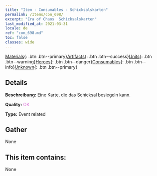 ```yaml
---
title: "Item - Consumables - Schicksalskarten"
permalink: /Items/con_698/
excerpt: "Era of Chaos  Schicksalskarten"
last_modified_at: 2021-03-31
locale: de
ref: "con_698.md"
toc: false
classes: wide
---
```

 [Materials](/de/Items/){: .btn .btn--primary}[Artifacts](/de/Items/Artifacts/){: .btn .btn--success}[Units](/de/Items/Units/){: .btn .btn--warning}[Heroes](/de/Items/Heroes/){: .btn .btn--danger}[Consumables](/de/Items/Consumables/){: .btn .btn--info}[Unknown](/de/Items/Unknown/){: .btn .btn--primary}

## Details
 **Beschreibung:** Eine Karte, die das Schicksal besiegeln kann.

 **Quality:** <span style="color: #DA70D6">OK</span>

 **Type:** Event related

## Gather

  None

## This item contains:

  None

